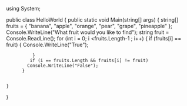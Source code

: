 using System;

public class HelloWorld
{
    public static void Main(string[] args)
    {
          string[] fruits = { "banana", "apple", "orange", "pear", "grape", "pineapple" };
          Console.WriteLine("What fruit would you like to find");
          string fruit = Console.ReadLine();
          for (int i = 0; i <fruits.Length-1 ; i++)
          {
              if (fruits[i] == fruit)
              {
                  Console.WriteLine("True");
                 
              }
             if (i == fruits.Length && fruits[i] != fruit)
            Console.WriteLine("False");  
          }
          
          
    }
}
